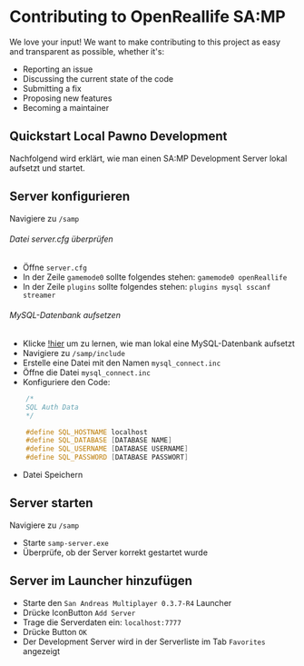 # Contributing to OpenReallife SA:MP

We love your input! We want to make contributing to this project as easy and transparent as possible, whether it's:

- Reporting an issue
- Discussing the current state of the code
- Submitting a fix
- Proposing new features
- Becoming a maintainer

## Quickstart Local Pawno Development

Nachfolgend wird erklärt, wie man einen SA:MP Development Server lokal aufsetzt und startet.

## Server konfigurieren

Navigiere zu `/samp`

###### Datei server.cfg überprüfen

- Öffne `server.cfg`
- In der Zeile `gamemode0` sollte folgendes stehen: `gamemode0 openReallife`
- In der Zeile `plugins` sollte folgendes stehen: `plugins mysql sscanf streamer`

###### MySQL-Datenbank aufsetzen

- Klicke [!hier](https://github.com) um zu lernen, wie man lokal eine MySQL-Datenbank aufsetzt
- Navigiere zu `/samp/include`
- Erstelle eine Datei mit den Namen `mysql_connect.inc`
- Öffne die Datei `mysql_connect.inc`
- Konfiguriere den Code:

```c++
    /*
	SQL Auth Data
    */

    #define SQL_HOSTNAME localhost
    #define SQL_DATABASE [DATABASE NAME]
    #define SQL_USERNAME [DATABASE USERNAME]
    #define SQL_PASSWORD [DATABASE PASSWORT]
```

- Datei Speichern

## Server starten

Navigiere zu `/samp`

- Starte `samp-server.exe`
- Überprüfe, ob der Server korrekt gestartet wurde

## Server im Launcher hinzufügen

- Starte den `San Andreas Multiplayer 0.3.7-R4` Launcher
- Drücke IconButton `Add Server`
- Trage die Serverdaten ein: `localhost:7777`
- Drücke Button `OK`
- Der Development Server wird in der Serverliste im Tab `Favorites` angezeigt
